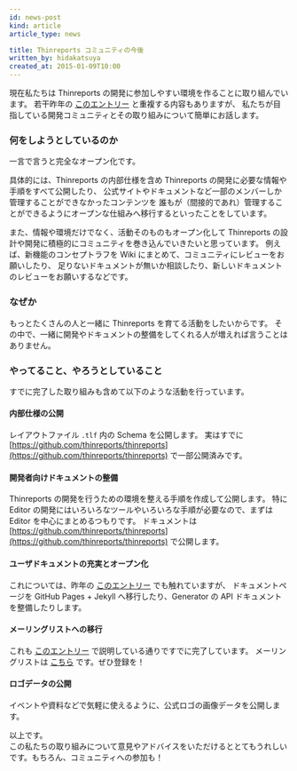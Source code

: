 ```yaml
---
id: news-post
kind: article
article_type: news

title: Thinreports コミュニティの今後
written_by: hidakatsuya
created_at: 2015-01-09T10:00
---
```


現在私たちは Thinreports の開発に参加しやすい環境を作ることに取り組んでいます。
若干昨年の [このエントリー](/news/2014/08/future-of-thinreports/) と重複する内容もありますが、
私たちが目指している開発コミュニティとその取り組みについて簡単にお話します。

### 何をしようとしているのか

一言で言うと完全なオープン化です。

具体的には、Thinreports の内部仕様を含め Thinreports の開発に必要な情報や手順をすべて公開したり、
公式サイトやドキュメントなど一部のメンバーしか管理することができなかったコンテンツを
誰もが（間接的であれ）管理することができるようにオープンな仕組みへ移行するといったことをしています。

また、情報や環境だけでなく、活動そのものもオープン化して
Thinreports の設計や開発に積極的にコミュニティを巻き込んでいきたいと思っています。
例えば、新機能のコンセプトラフを Wiki にまとめて、コミュニティにレビューをお願いしたり、
足りないドキュメントが無いか相談したり、新しいドキュメントのレビューをお願いするなどです。

### なぜか

もっとたくさんの人と一緒に Thinreports を育てる活動をしたいからです。
その中で、一緒に開発やドキュメントの整備をしてくれる人が増えれば言うことはありません。

### やってること、やろうとしていること

すでに完了した取り組みも含めて以下のような活動を行っています。

#### 内部仕様の公開

レイアウトファイル `.tlf` 内の Schema を公開します。
実はすでに [https://github.com/thinreports/thinreports](https://github.com/thinreports/thinreports) で一部公開済みです。

#### 開発者向けドキュメントの整備

Thinreports の開発を行うための環境を整える手順を作成して公開します。
特に Editor の開発にはいろいろなツールやいろいろな手順が必要なので、まずは Editor を中心にまとめるつもりです。
ドキュメントは [https://github.com/thinreports/thinreports](https://github.com/thinreports/thinreports) で公開します。

#### ユーザドキュメントの充実とオープン化

これについては、昨年の [このエントリー](/news/2014/08/future-of-thinreports/) でも触れていますが、
ドキュメントページを GitHub Pages + Jekyll へ移行したり、Generator の API ドキュメントを整備したりします。

#### メーリングリストへの移行

これも [このエントリー](/news/2014/08/future-of-thinreports/) で説明している通りですでに完了しています。
メーリングリストは [こちら](https://groups.google.com/forum/#!forum/thinreports) です。ぜひ登録を！

#### ロゴデータの公開

イベントや資料などで気軽に使えるように、公式ロゴの画像データを公開します。

以上です。  
この私たちの取り組みについて意見やアドバイスをいただけるととてもうれしいです。もちろん、コミュニティへの参加も！
